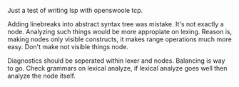 Just a test of writing lsp with openswoole tcp.

Adding linebreaks into abstract syntax tree was mistake. It's not exactly a node. Analyzing such things would be more appropiate on lexing.
Reason is, making nodes only visible constructs, it makes range operations much more easy. Don't make not visible things node.

Diagnostics should be seperated within lexer and nodes. Balancing is way to go. Check grammars on lexical analyze, if lexical analyze goes well then analyze the node itself.
